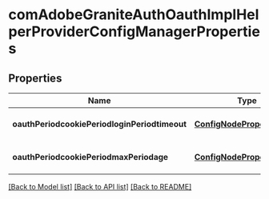 # comAdobeGraniteAuthOauthImplHelperProviderConfigManagerProperties

## Properties
Name | Type | Description | Notes
------------ | ------------- | ------------- | -------------
**oauthPeriodcookiePeriodloginPeriodtimeout** | [**ConfigNodePropertyString**](ConfigNodePropertyString.md) |  | [optional] [default to null]
**oauthPeriodcookiePeriodmaxPeriodage** | [**ConfigNodePropertyString**](ConfigNodePropertyString.md) |  | [optional] [default to null]

[[Back to Model list]](../README.md#documentation-for-models) [[Back to API list]](../README.md#documentation-for-api-endpoints) [[Back to README]](../README.md)


